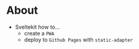 
# About

- Sveltekit how to...
  - create a `PWA`
  - deploy to `Github Pages` with `static-adapter`
